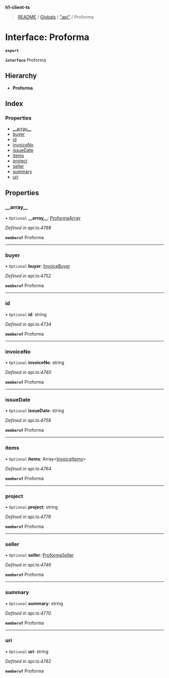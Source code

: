 **h1-client-ts**

> [README](../README.md) / [Globals](../globals.md) / ["api"](../modules/_api_.md) / Proforma

# Interface: Proforma

**`export`** 

**`interface`** Proforma

## Hierarchy

* **Proforma**

## Index

### Properties

* [\_\_array\_\_](_api_.proforma.md#__array__)
* [buyer](_api_.proforma.md#buyer)
* [id](_api_.proforma.md#id)
* [invoiceNo](_api_.proforma.md#invoiceno)
* [issueDate](_api_.proforma.md#issuedate)
* [items](_api_.proforma.md#items)
* [project](_api_.proforma.md#project)
* [seller](_api_.proforma.md#seller)
* [summary](_api_.proforma.md#summary)
* [uri](_api_.proforma.md#uri)

## Properties

### \_\_array\_\_

• `Optional` **\_\_array\_\_**: [ProformaArray](_api_.proformaarray.md)

*Defined in api.ts:4788*

**`memberof`** Proforma

___

### buyer

• `Optional` **buyer**: [InvoiceBuyer](_api_.invoicebuyer.md)

*Defined in api.ts:4752*

**`memberof`** Proforma

___

### id

• `Optional` **id**: string

*Defined in api.ts:4734*

**`memberof`** Proforma

___

### invoiceNo

• `Optional` **invoiceNo**: string

*Defined in api.ts:4740*

**`memberof`** Proforma

___

### issueDate

• `Optional` **issueDate**: string

*Defined in api.ts:4758*

**`memberof`** Proforma

___

### items

• `Optional` **items**: Array\<[InvoiceItems](_api_.invoiceitems.md)>

*Defined in api.ts:4764*

**`memberof`** Proforma

___

### project

• `Optional` **project**: string

*Defined in api.ts:4776*

**`memberof`** Proforma

___

### seller

• `Optional` **seller**: [ProformaSeller](_api_.proformaseller.md)

*Defined in api.ts:4746*

**`memberof`** Proforma

___

### summary

• `Optional` **summary**: string

*Defined in api.ts:4770*

**`memberof`** Proforma

___

### uri

• `Optional` **uri**: string

*Defined in api.ts:4782*

**`memberof`** Proforma
